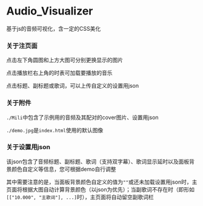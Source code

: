 # Audio_Visualizer
基于js的音频可视化，含一定的CSS美化
### 关于注页面
点击左下角圆图和上方大图可分别更换显示的图片

点击播放栏右上角的时表可加载要播放的音乐

点击标题、副标题或歌词，可以上传自定义的设置用json
### 关于附件
`./Mili`中包含了示例用的音频及其配对的cover图片、设置用json

`./demo.jpg`是`index.html`使用的默认图像
### 关于设置用json
该json包含了音频标题、副标题、歌词（支持双字幕）、歌词显示延时以及面板背景颜色自定义等信息，您可根据demo自行调整

其中需要注意的是，当面板背景颜色自定义的值为`""`或还未加载设置用json时，主页面将根据大图自动计算背景颜色（以json为优先）；当副歌词不存在时（即形如`[["10.000", "主歌词"], ...]`时），主页面将自动留空副歌词栏
